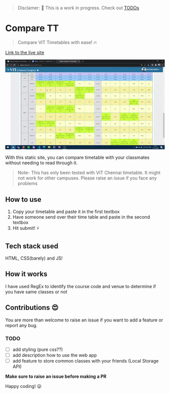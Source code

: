 
> Disclamer: 🚧 This is a work in progress. Check out [TODOs](#todo)

# Compare TT

> Compare VIT Timetables with ease! 🔥

[Link to the live site](https://lenincodes.co/compare-tt)

![gif](assets/timetable.gif)

With this static site, you can compare timetable with your classmates without needing to read through it. 

> Note- This has only been tested with VIT Chennai timetable. It might not work for other campuses. Please raise an issue if you face any problems

## How to use

1. Copy your timetable and paste it in the first textbox
1. Have someone send over their time table and paste in the second textbox
1. Hit submit! ⚡

## Tech stack used

HTML, CSS(barely) and JS!

## How it works

I have used RegEx to identify the course code and venue to determine if you have same classes or not

## Contributions 😍

You are more than welcome to raise an issue if you want to add a feature or report any bug. 

### TODO

- [ ] add styling (pure css??)
- [ ] add description how to use the web app
- [ ] add feature to store common classes with your friends (Local Storage API)

**Make sure to raise an issue before making a PR**

Happy coding! 😛
